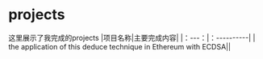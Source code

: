 # projects
这里展示了我完成的projects
|项目名称|主要完成内容|
|：---：|：----------|
| the application of this deduce technique in Ethereum with ECDSA||
